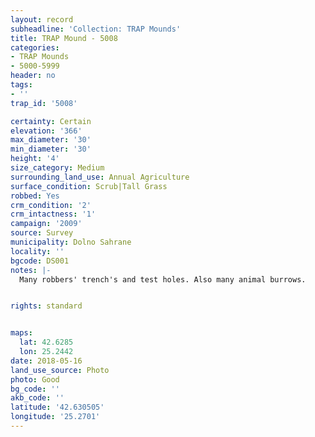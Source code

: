 ```yaml
---
layout: record
subheadline: 'Collection: TRAP Mounds'
title: TRAP Mound - 5008
categories:
- TRAP Mounds
- 5000-5999
header: no
tags:
- ''
trap_id: '5008'

certainty: Certain
elevation: '366'
max_diameter: '30'
min_diameter: '30'
height: '4'
size_category: Medium
surrounding_land_use: Annual Agriculture
surface_condition: Scrub|Tall Grass
robbed: Yes
crm_condition: '2'
crm_intactness: '1'
campaign: '2009'
source: Survey
municipality: Dolno Sahrane
locality: ''
bgcode: DS001
notes: |-
  Many robbers' trench's and test holes. Also many animal burrows.


rights: standard


maps:
  lat: 42.6285
  lon: 25.2442
date: 2018-05-16
land_use_source: Photo
photo: Good
bg_code: ''
akb_code: ''
latitude: '42.630505'
longitude: '25.2701'
---
```

